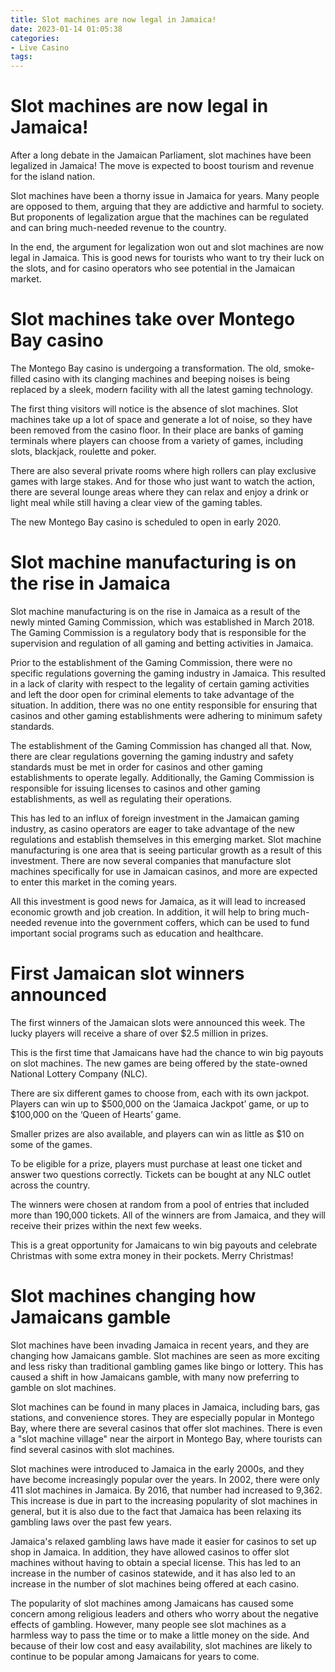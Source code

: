 ```yaml
---
title: Slot machines are now legal in Jamaica!
date: 2023-01-14 01:05:38
categories:
- Live Casino
tags:
---
```



#  Slot machines are now legal in Jamaica!

After a long debate in the Jamaican Parliament, slot machines have been legalized in Jamaica! The move is expected to boost tourism and revenue for the island nation.

Slot machines have been a thorny issue in Jamaica for years. Many people are opposed to them, arguing that they are addictive and harmful to society. But proponents of legalization argue that the machines can be regulated and can bring much-needed revenue to the country.

In the end, the argument for legalization won out and slot machines are now legal in Jamaica. This is good news for tourists who want to try their luck on the slots, and for casino operators who see potential in the Jamaican market.

#  Slot machines take over Montego Bay casino

The Montego Bay casino is undergoing a transformation. The old, smoke-filled casino with its clanging machines and beeping noises is being replaced by a sleek, modern facility with all the latest gaming technology.

The first thing visitors will notice is the absence of slot machines. Slot machines take up a lot of space and generate a lot of noise, so they have been removed from the casino floor. In their place are banks of gaming terminals where players can choose from a variety of games, including slots, blackjack, roulette and poker.

There are also several private rooms where high rollers can play exclusive games with large stakes. And for those who just want to watch the action, there are several lounge areas where they can relax and enjoy a drink or light meal while still having a clear view of the gaming tables.

The new Montego Bay casino is scheduled to open in early 2020.

#  Slot machine manufacturing is on the rise in Jamaica

Slot machine manufacturing is on the rise in Jamaica as a result of the newly minted Gaming Commission, which was established in March 2018. The Gaming Commission is a regulatory body that is responsible for the supervision and regulation of all gaming and betting activities in Jamaica.

Prior to the establishment of the Gaming Commission, there were no specific regulations governing the gaming industry in Jamaica. This resulted in a lack of clarity with respect to the legality of certain gaming activities and left the door open for criminal elements to take advantage of the situation. In addition, there was no one entity responsible for ensuring that casinos and other gaming establishments were adhering to minimum safety standards.

The establishment of the Gaming Commission has changed all that. Now, there are clear regulations governing the gaming industry and safety standards must be met in order for casinos and other gaming establishments to operate legally. Additionally, the Gaming Commission is responsible for issuing licenses to casinos and other gaming establishments, as well as regulating their operations.

This has led to an influx of foreign investment in the Jamaican gaming industry, as casino operators are eager to take advantage of the new regulations and establish themselves in this emerging market. Slot machine manufacturing is one area that is seeing particular growth as a result of this investment. There are now several companies that manufacture slot machines specifically for use in Jamaican casinos, and more are expected to enter this market in the coming years.

All this investment is good news for Jamaica, as it will lead to increased economic growth and job creation. In addition, it will help to bring much-needed revenue into the government coffers, which can be used to fund important social programs such as education and healthcare.

#  First Jamaican slot winners announced

The first winners of the Jamaican slots were announced this week. The lucky players will receive a share of over $2.5 million in prizes.

This is the first time that Jamaicans have had the chance to win big payouts on slot machines. The new games are being offered by the state-owned National Lottery Company (NLC).

There are six different games to choose from, each with its own jackpot. Players can win up to $500,000 on the ‘Jamaica Jackpot’ game, or up to $100,000 on the ‘Queen of Hearts’ game.

Smaller prizes are also available, and players can win as little as $10 on some of the games.

To be eligible for a prize, players must purchase at least one ticket and answer two questions correctly. Tickets can be bought at any NLC outlet across the country.

The winners were chosen at random from a pool of entries that included more than 190,000 tickets. All of the winners are from Jamaica, and they will receive their prizes within the next few weeks.

This is a great opportunity for Jamaicans to win big payouts and celebrate Christmas with some extra money in their pockets. Merry Christmas!

#  Slot machines changing how Jamaicans gamble

Slot machines have been invading Jamaica in recent years, and they are changing how Jamaicans gamble. Slot machines are seen as more exciting and less risky than traditional gambling games like bingo or lottery. This has caused a shift in how Jamaicans gamble, with many now preferring to gamble on slot machines.

Slot machines can be found in many places in Jamaica, including bars, gas stations, and convenience stores. They are especially popular in Montego Bay, where there are several casinos that offer slot machines. There is even a "slot machine village" near the airport in Montego Bay, where tourists can find several casinos with slot machines.

Slot machines were introduced to Jamaica in the early 2000s, and they have become increasingly popular over the years. In 2002, there were only 411 slot machines in Jamaica. By 2016, that number had increased to 9,362. This increase is due in part to the increasing popularity of slot machines in general, but it is also due to the fact that Jamaica has been relaxing its gambling laws over the past few years.

Jamaica's relaxed gambling laws have made it easier for casinos to set up shop in Jamaica. In addition, they have allowed casinos to offer slot machines without having to obtain a special license. This has led to an increase in the number of casinos statewide, and it has also led to an increase in the number of slot machines being offered at each casino.

The popularity of slot machines among Jamaicans has caused some concern among religious leaders and others who worry about the negative effects of gambling. However, many people see slot machines as a harmless way to pass the time or to make a little money on the side. And because of their low cost and easy availability, slot machines are likely to continue to be popular among Jamaicans for years to come.